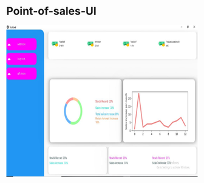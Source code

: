 # Point-of-sales-UI


<p align="center">
  <img src="https://github.com/rashedhasan007/Point-of-sales-UI/blob/main/assets/point of sales.JPG" width="800" height="400" alt="accessibility text" >
</p>
